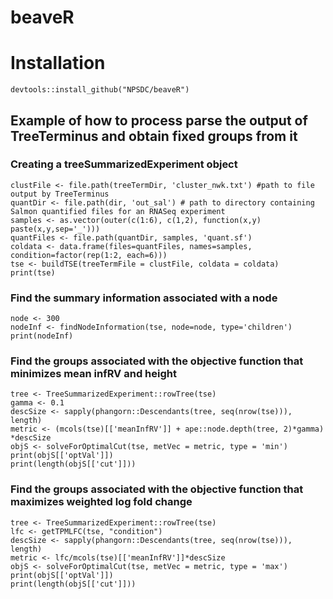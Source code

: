 # beaveR

# Installation

`devtools::install_github("NPSDC/beaveR")`

## Example of how to process parse the output of TreeTerminus and obtain fixed groups from it

### Creating a treeSummarizedExperiment object
```{r}
clustFile <- file.path(treeTermDir, 'cluster_nwk.txt') #path to file output by TreeTerminus
quantDir <- file.path(dir, 'out_sal') # path to directory containing Salmon quantified files for an RNASeq experiment
samples <- as.vector(outer(c(1:6), c(1,2), function(x,y) paste(x,y,sep='_')))
quantFiles <- file.path(quantDir, samples, 'quant.sf')
coldata <- data.frame(files=quantFiles, names=samples, condition=factor(rep(1:2, each=6)))
tse <- buildTSE(treeTermFile = clustFile, coldata = coldata)
print(tse)
```

### Find the summary information associated with a node
```{r}
node <- 300
nodeInf <- findNodeInformation(tse, node=node, type='children')
print(nodeInf)
```

### Find the groups associated with the objective function that minimizes mean infRV and height
```{r}
tree <- TreeSummarizedExperiment::rowTree(tse)
gamma <- 0.1
descSize <- sapply(phangorn::Descendants(tree, seq(nrow(tse))), length)
metric <- (mcols(tse)[['meanInfRV']] + ape::node.depth(tree, 2)*gamma) *descSize
objS <- solveForOptimalCut(tse, metVec = metric, type = 'min')
print(objS[['optVal']])
print(length(objS[['cut']]))
```

### Find the groups associated with the objective function that maximizes weighted log fold change
```{r}
tree <- TreeSummarizedExperiment::rowTree(tse)
lfc <- getTPMLFC(tse, "condition")
descSize <- sapply(phangorn::Descendants(tree, seq(nrow(tse))), length)
metric <- lfc/mcols(tse)[['meanInfRV']]*descSize
objS <- solveForOptimalCut(tse, metVec = metric, type = 'max')
print(objS[['optVal']])
print(length(objS[['cut']]))
```
